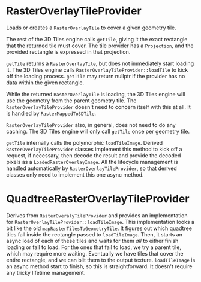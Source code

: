 # RasterOverlayTileProvider

Loads or creates a `RasterOverlayTile` to cover a given geometry tile.

The rest of the 3D Tiles engine calls `getTile`, giving it the exact rectangle that the returned tile must cover. The tile provider has a `Projection`, and the provided rectangle is expressed in that projection.

`getTile` returns a `RasterOverlayTile`, but does not immediately start loading it. The 3D Tiles engine calls `RasterOverlayTileProvider::loadTile` to kick off the loading process. `getTile` may return nullptr if the provider has no data within the given rectangle.

While the returned `RasterOverlayTile` is loading, the 3D Tiles engine will use the geometry from the parent geometry tile. The `RasterOverlayTileProvider` doesn't need to concern itself with this at all. It is handled by `RasterMappedTo3DTile`.

`RasterOverlayTileProvider` also, in general, does not need to do any caching. The 3D Tiles engine will only call `getTile` once per geometry tile.

`getTile` internally calls the polymorphic `loadTileImage`. Derived `RasterOverlayTileProvider` classes implement this method to kick off a request, if necessary, then decode the result and provide the decoded pixels as a `LoadedRasterOverlayImage`. All the lifecycle management is handled automatically by `RasterOverlayTileProvider`, so that derived classes only need to implement this one async method.

# QuadtreeRasterOverlayTileProvider

Derives from `RasterOveralyTileProvider` and provides an implementation for `RasterOverlayTileProvider::loadTileImage`. This implementation looks a bit like the old `mapRasterTilesToGeometryTile`. It figures out which quadtree tiles fall inside the rectangle passed to `loadTileImage`. Then, it starts an async load of each of these tiles and waits for them _all_ to either finish loading or fail to load. For the ones that fail to load, we try a parent tile, which may require more waiting. Eventually we have tiles that cover the entire rectangle, and we can blit them to the output texture. `loadTileImage` is an async method start to finish, so this is straightforward. It doesn't require any tricky lifetime management.
